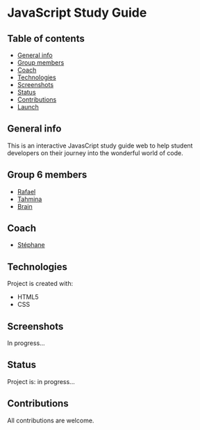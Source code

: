 # JavaScript Study Guide

## Table of contents

- [General info](#general-info)
- [Group members](#Group_members)
- [Coach](#coach)
- [Technologies](#technologies)
- [Screenshots](#Screenshots)
- [Status](#status)
- [Contributions](#contributions)
- [Launch](https://rago89.github.io/DuckDuckGoGroup6/)

## General info

This is an interactive JavasCript study guide web to help student developers on their journey into the wonderful world of code.

## Group 6 members

- [Rafael](https://github.com/rago89)
- [Tahmina](https://github.com/tahminarasoli)
- [Brain](https://github.com/Brainketunze)

## Coach

- [Stéphane](https://about.me/snicoll)

## Technologies

Project is created with:

- HTML5
- CSS

## Screenshots

In progress...

## Status

Project is: in progress...

## Contributions

All contributions are welcome.
